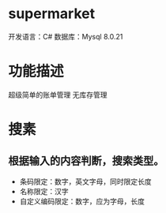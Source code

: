 # supermarket
开发语言：C#
数据库：Mysql 8.0.21

# 功能描述
超级简单的账单管理
无库存管理


# 搜素
## 根据输入的内容判断，搜索类型。
-  条码限定：数字，英文字母，同时限定长度
-  名称限定：汉字
-  自定义编码限定：数字，应为字母，长度


